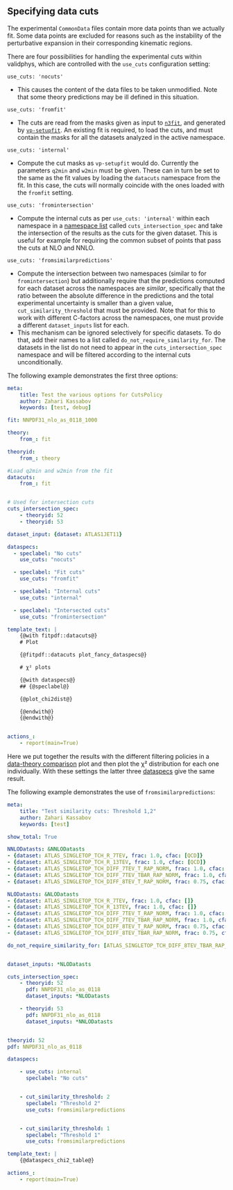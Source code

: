 Specifying data cuts
--------------------

The experimental ``CommonData`` files contain more data points than we
actually fit. Some data points are excluded for reasons such as the
instability of the perturbative expansion in their corresponding
kinematic regions.

There are four possibilities for handling the experimental cuts
within validphys, which are controlled with the ``use_cuts``
configuration setting:

``use_cuts: 'nocuts'``
  * This causes the content of the data files to be taken unmodified.
  Note that some theory predictions may be ill defined in this
  situation.

``use_cuts: 'fromfit'``
  * The cuts are read from the masks given as input to [``n3fit``](../n3fit/index.html), and
  generated by [``vp-setupfit``](scripts.html). An existing fit is required, to load the
  cuts, and must contain the masks for all the datasets analyzed in
  the active namespace.

``use_cuts: 'internal'``
  * Compute the cut masks as ``vp-setupfit`` would do. Currently the
  parameters ``q2min`` and ``w2min`` must be given. These can in turn be
  set to the same as the fit values by loading the ``datacuts``
  namespace from the fit. In this case, the cuts will normally
  coincide with the ones loaded with  the ``fromfit`` setting.

``use_cuts: 'fromintersection'``
  * Compute the internal cuts as per ``use_cuts: 'internal'``
  within each namespace in a [namespace list](#multiple-inputs-and-namespaces) called
  ``cuts_intersection_spec`` and take the intersection of the results as
  the cuts for the given dataset. This is useful for example for
  requiring the common subset of points that pass the cuts at NLO and
  NNLO.

``use_cuts: 'fromsimilarpredictions'``
  * Compute the intersection between two namespaces (similar to for
  ``fromintersection``) but additionally require that the predictions computed for
  each dataset across the namespaces are *similar*, specifically that the ratio
  between the absolute difference in the predictions and the total experimental
  uncertainty is smaller than a given value, ``cut_similarity_threshold`` that
  must be provided. Note that for this to work with different C-factors across
  the namespaces, one must provide a different ``dataset_inputs`` list for each.
  * This mechanism can be ignored selectively for specific datasets. To do
  that, add their names to a list called ``do_not_require_similarity_for``. The
  datasets in the list do not need to appear in the ``cuts_intersection_spec``
  namespace and will be filtered according to the internal cuts unconditionally.


The following example demonstrates the first three options:

```yaml
meta:
    title: Test the various options for CutsPolicy
    author: Zahari Kassabov
    keywords: [test, debug]

fit: NNPDF31_nlo_as_0118_1000

theory:
    from_: fit

theoryid:
    from_: theory

#Load q2min and w2min from the fit
datacuts:
    from_: fit


# Used for intersection cuts
cuts_intersection_spec:
    - theoryid: 52
    - theoryid: 53

dataset_input: {dataset: ATLAS1JET11}

dataspecs:
  - speclabel: "No cuts"
    use_cuts: "nocuts"

  - speclabel: "Fit cuts"
    use_cuts: "fromfit"

  - speclabel: "Internal cuts"
    use_cuts: "internal"

  - speclabel: "Intersected cuts"
    use_cuts: "fromintersection"

template_text: |
    {@with fitpdf::datacuts@}
    # Plot

    {@fitpdf::datacuts plot_fancy_dataspecs@}

    # χ² plots

    {@with dataspecs@}
    ## {@speclabel@}

    {@plot_chi2dist@}

    {@endwith@}
    {@endwith@}


actions_:
    - report(main=True)
```

Here we put together the results with the different filtering policies
in a [data-theory comparison](data-theory-comp) plot and then plot the χ² distribution
for each one individually.  With these settings the latter three
[dataspecs](#general-data-specification-the-dataspec-api) give the
same result.

The following example demonstrates the use of `fromsimilarpredictions`:

```yaml
meta:
    title: "Test similarity cuts: Threshold 1,2"
    author: Zahari Kassabov
    keywords: [test]

show_total: True

NNLODatasts: &NNLODatasts
- {dataset: ATLAS_SINGLETOP_TCH_R_7TEV, frac: 1.0, cfac: [QCD]}                      # N
- {dataset: ATLAS_SINGLETOP_TCH_R_13TEV, frac: 1.0, cfac: [QCD]}                     # N
- {dataset: ATLAS_SINGLETOP_TCH_DIFF_7TEV_T_RAP_NORM, frac: 1.0, cfac: [QCD]}        # N
- {dataset: ATLAS_SINGLETOP_TCH_DIFF_7TEV_TBAR_RAP_NORM, frac: 1.0, cfac: [QCD]}     # N
- {dataset: ATLAS_SINGLETOP_TCH_DIFF_8TEV_T_RAP_NORM, frac: 0.75, cfac: [QCD]}       # N

NLODatasts: &NLODatasts
- {dataset: ATLAS_SINGLETOP_TCH_R_7TEV, frac: 1.0, cfac: []}                      # N
- {dataset: ATLAS_SINGLETOP_TCH_R_13TEV, frac: 1.0, cfac: []}                     # N
- {dataset: ATLAS_SINGLETOP_TCH_DIFF_7TEV_T_RAP_NORM, frac: 1.0, cfac: []}        # N
- {dataset: ATLAS_SINGLETOP_TCH_DIFF_7TEV_TBAR_RAP_NORM, frac: 1.0, cfac: []}     # N
- {dataset: ATLAS_SINGLETOP_TCH_DIFF_8TEV_T_RAP_NORM, frac: 0.75, cfac: []}       # N
- {dataset: ATLAS_SINGLETOP_TCH_DIFF_8TEV_TBAR_RAP_NORM, frac: 0.75, cfac: []}    # N

do_not_require_similarity_for: [ATLAS_SINGLETOP_TCH_DIFF_8TEV_TBAR_RAP_NORM]


dataset_inputs: *NLODatasts

cuts_intersection_spec:
    - theoryid: 52
      pdf: NNPDF31_nlo_as_0118
      dataset_inputs: *NLODatasts

    - theoryid: 53
      pdf: NNPDF31_nlo_as_0118
      dataset_inputs: *NNLODatasts


theoryid: 52
pdf: NNPDF31_nlo_as_0118

dataspecs:

    - use_cuts: internal
      speclabel: "No cuts"


    - cut_similarity_threshold: 2
      speclabel: "Threshold 2"
      use_cuts: fromsimilarpredictions


    - cut_similarity_threshold: 1
      speclabel: "Threshold 1"
      use_cuts: fromsimilarpredictions

template_text: |
    {@dataspecs_chi2_table@}

actions_:
    - report(main=True)
```
